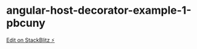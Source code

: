 # angular-host-decorator-example-1-pbcuny

[Edit on StackBlitz ⚡️](https://stackblitz.com/edit/angular-host-decorator-example-1-pbcuny)